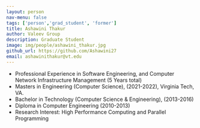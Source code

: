 ```yaml
---
layout: person
nav-menu: false
tags: ['person','grad_student', 'former']
title: Ashawini Thakur
author: Valeev Group
description: Graduate Student
image: img/people/ashawini_thakur.jpg
github_url: https://github.com/Ashawini27
email: ashawinithakur@vt.edu
---
```

- Professional Experience in Software Engineering, and Computer Network Infrastructure Management (5 Years total)
- Masters in Engineering (Computer Science), (2021-2022), Virginia Tech, VA.
- Bachelor in Technology (Computer Science & Engineering), (2013-2016)
- Diploma in Computer Engineering (2010-2013)
- Research Interest: High Performance Computing and Parallel Programming
